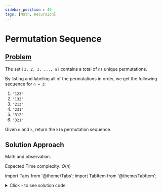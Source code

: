 ```yaml
---
sidebar_position : 49
tags: [Math, Recursion]
---
```


# Permutation Sequence

## [Problem](https://leetcode.com/problems/permutation-sequence/)

<p>The set <code>[1, 2, 3, ...,&nbsp;n]</code> contains a total of <code>n!</code> unique permutations.</p>

<p>By listing and labeling all of the permutations in order, we get the following sequence for <code>n = 3</code>:</p>

<ol>
	<li><code>&quot;123&quot;</code></li>
	<li><code>&quot;132&quot;</code></li>
	<li><code>&quot;213&quot;</code></li>
	<li><code>&quot;231&quot;</code></li>
	<li><code>&quot;312&quot;</code></li>
	<li><code>&quot;321&quot;</code></li>
</ol>

<p>Given <code>n</code> and <code>k</code>, return the <code>kth</code> permutation sequence.</p>

## Solution Approach
Math and observation. 

Expected Time complexity: $O(n)$

import Tabs from '@theme/Tabs';
import TabItem from '@theme/TabItem';

<details><summary>Click - to see solution code</summary>

<Tabs>
<TabItem value="cpp" label="C++">

```cpp
class Solution {
   public:
    string getPermutation(int n, int k) {
        vector<int> fact(n + 1), vis(n + 1);
        fact[0] = 1, fact[1] = 1;
        for (int i = 2; i <= n; i++) fact[i] = fact[i - 1] * i;

        string s(n, ' ');
        int cnt = 1;
        while (cnt <= n) {
            int a = ceil(k / (1.0 * fact[n - cnt]));
            if (k == 0)
                a = 1;
            else
                k = abs((a - 1) * fact[n - cnt] - k);
            int t = 0, v = 1;
            while (t < a) {
                if (vis[v])
                    v++;
                else
                    t++, v++;
            }
            a = v - 1;
            s[cnt - 1] = a + '0';
            cnt++;
            vis[a] = 1;
        }

        return s;
    }
};

```
</TabItem>
</Tabs>

</details>
